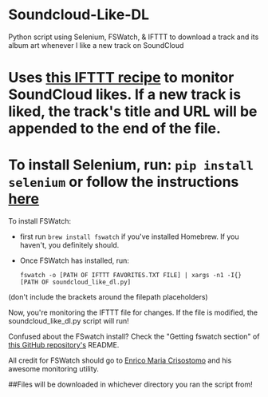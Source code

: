 # Soundcloud-Like-DL
Python script using Selenium, FSWatch, &amp; IFTTT to download a track and its album art whenever I like a new track on SoundCloud

Uses [this IFTTT recipe](https://goo.gl/556rKd) to monitor SoundCloud likes. If a new track is liked, the track's title and URL will be appended to the end of the file.
=======
To install Selenium, run: `pip install selenium` or follow the instructions [here](http://goo.gl/JmxrPT)
======
To install FSWatch:
  * first run `brew install fswatch` if you've installed Homebrew. If you haven't, you definitely should.
  * Once FSWatch has installed, run:
  
    `fswatch -o [PATH OF IFTTT FAVORITES.TXT FILE] | xargs -n1 -I{} [PATH OF soundcloud_like_dl.py]`

(don't include the brackets around the filepath placeholders)

Now, you're monitoring the IFTTT file for changes. If the file is modified, the soundcloud_like_dl.py script will run!


Confused about the FSwatch install? Check the "Getting fswatch section" of [this GitHub repository's](https://github.com/emcrisostomo/fswatch) README.

All credit for FSWatch should go to [Enrico Maria Crisostomo](https://github.com/emcrisostomo) and his awesome monitoring utility.

##Files will be downloaded in whichever directory you ran the script from!
